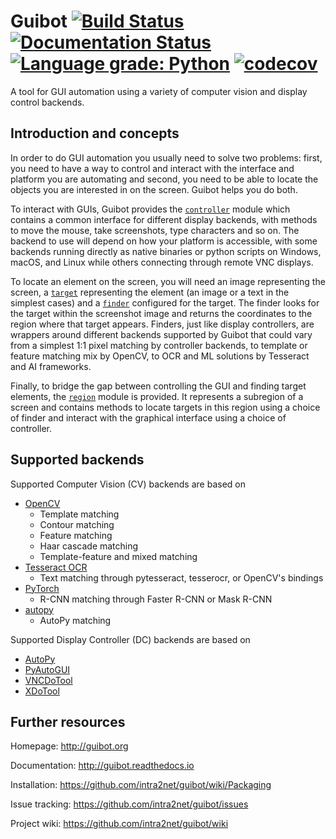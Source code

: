 # Guibot [![Build Status](https://travis-ci.org/intra2net/guibot.svg?branch=master)](https://travis-ci.org/intra2net/guibot) [![Documentation Status](https://readthedocs.org/projects/guibot/badge/?version=latest)](http://guibot.readthedocs.io/en/latest/?badge=latest) [![Language grade: Python](https://img.shields.io/lgtm/grade/python/g/intra2net/guibot.svg?logo=lgtm&logoWidth=18)](https://lgtm.com/projects/g/intra2net/guibot/context:python) [![codecov](https://codecov.io/gh/intra2net/guibot/branch/master/graph/badge.svg)](https://codecov.io/gh/intra2net/guibot)

A tool for GUI automation using a variety of computer vision and display control backends.

## Introduction and concepts

In order to do GUI automation you usually need to solve two problems: first, you need to have a way to control and interact with the interface and platform you are automating and second, you need to be able to locate the objects you are interested in on the screen. Guibot helps you do both.

To interact with GUIs, Guibot provides the [`controller`](https://github.com/intra2net/guibot/blob/master/guibot/controller.py) module which contains a common interface for different display backends, with methods to move the mouse, take screenshots, type characters and so on. The backend to use will depend on how your platform is accessible, with some backends running directly as native binaries or python scripts on Windows, macOS, and Linux while others connecting through remote VNC displays.

To locate an element on the screen, you will need an image representing the screen, a [`target`](https://github.com/intra2net/guibot/blob/master/guibot/target.py) representing the element (an image or a text in the simplest cases) and a [`finder`](https://github.com/intra2net/guibot/blob/master/guibot/finder.py) configured for the target. The finder looks for the target within the screenshot image and returns the coordinates to the region where that target appears. Finders, just like display controllers, are wrappers around different backends supported by Guibot that could vary from a simplest 1:1 pixel matching by controller backends, to template or feature matching mix by OpenCV, to OCR and ML solutions by Tesseract and AI frameworks.

Finally, to bridge the gap between controlling the GUI and finding target elements, the [`region`](https://github.com/intra2net/guibot/blob/master/guibot/region.py) module is provided. It represents a subregion of a screen and contains methods to locate targets in this region using a choice of finder and interact with the graphical interface using a choice of controller.

## Supported backends

Supported Computer Vision (CV) backends are based on

- [OpenCV](https://github.com/opencv/opencv)
    - Template matching
    - Contour matching
    - Feature matching
    - Haar cascade matching
    - Template-feature and mixed matching
- [Tesseract OCR](https://github.com/tesseract-ocr/tesseract)
    - Text matching through pytesseract, tesserocr, or OpenCV's bindings
- [PyTorch](https://github.com/pytorch/pytorch)
    - R-CNN matching through Faster R-CNN or Mask R-CNN
- [autopy](https://github.com/msanders/autopy)
    - AutoPy matching

Supported Display Controller (DC) backends are based on

- [AutoPy](https://github.com/msanders/autopy)
- [PyAutoGUI](https://github.com/asweigart/pyautogui)
- [VNCDoTool](https://github.com/sibson/vncdotool)
- [XDoTool](https://www.semicomplete.com/projects/xdotool)

## Further resources

Homepage: http://guibot.org

Documentation: http://guibot.readthedocs.io

Installation: https://github.com/intra2net/guibot/wiki/Packaging

Issue tracking: https://github.com/intra2net/guibot/issues

Project wiki: https://github.com/intra2net/guibot/wiki
